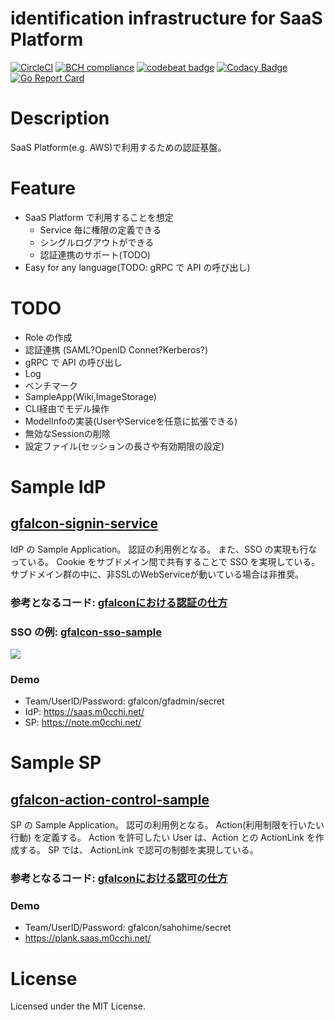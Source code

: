 # identification infrastructure for SaaS Platform
[![CircleCI](https://circleci.com/gh/m0cchi/gfalcon.svg?style=svg)](https://circleci.com/gh/m0cchi/gfalcon)
[![BCH compliance](https://bettercodehub.com/edge/badge/m0cchi/gfalcon?branch=master)](https://bettercodehub.com/)
[![codebeat badge](https://codebeat.co/badges/c50993b8-1cbc-4e6a-ad94-43c31c30d020)](https://codebeat.co/projects/github-com-m0cchi-gfalcon-master)
[![Codacy Badge](https://api.codacy.com/project/badge/Grade/d683d6b0287b4d7cb11c6a2893768006)](https://www.codacy.com/app/boom.boom.planet/gfalcon?utm_source=github.com&amp;utm_medium=referral&amp;utm_content=m0cchi/gfalcon&amp;utm_campaign=Badge_Grade)
[![Go Report Card](https://goreportcard.com/badge/github.com/m0cchi/gfalcon)](https://goreportcard.com/report/github.com/m0cchi/gfalcon)

# Description
SaaS Platform(e.g. AWS)で利用するための認証基盤。

# Feature
- SaaS Platform で利用することを想定
   - Service 毎に権限の定義できる
   - シングルログアウトができる
   - 認証連携のサポート(TODO)
- Easy for any language(TODO: gRPC で API の呼び出し)

# TODO
- Role の作成
- 認証連携 (SAML?OpenID Connet?Kerberos?)
- gRPC で API の呼び出し
- Log
- ベンチマーク
- SampleApp(Wiki,ImageStorage)
- CLI経由でモデル操作
- ModelInfoの実装(UserやServiceを任意に拡張できる)
- 無効なSessionの削除
- 設定ファイル(セッションの長さや有効期限の設定)

# Sample IdP
## [gfalcon-signin-service](https://github.com/m0cchi/gfalcon-signin-service)
IdP の Sample Application。
認証の利用例となる。
また、SSO の実現も行なっている。
Cookie をサブドメイン間で共有することで SSO を実現している。
サブドメイン群の中に、非SSLのWebServiceが動いている場合は非推奨。
### 参考となるコード: [gfalconにおける認証の仕方](https://github.com/m0cchi/gfalcon-signin-service/blob/master/app/server.go#L58-L71)
### SSO の例: [gfalcon-sso-sample](https://github.com/m0cchi/gfalcon-sso-sample)
![](https://i.gyazo.com/1cde44d51b4356e8cedbc8029b9be131.gif)
### Demo
- Team/UserID/Password: gfalcon/gfadmin/secret
- IdP: https://saas.m0cchi.net/
- SP:  https://note.m0cchi.net/

# Sample SP
## [gfalcon-action-control-sample](https://github.com/m0cchi/gfalcon-action-control-sample)
SP の Sample Application。
認可の利用例となる。
Action(利用制限を行いたい行動) を定義する。
Action を許可したい User は、Action との ActionLink を作成する。
SP では、 ActionLink で認可の制御を実現している。
### 参考となるコード: [gfalconにおける認可の仕方](https://github.com/m0cchi/gfalcon-action-control-sample/blob/master/server.go#L93-L97)
### Demo
- Team/UserID/Password: gfalcon/sahohime/secret
- https://plank.saas.m0cchi.net/

# License
Licensed under the MIT License.

